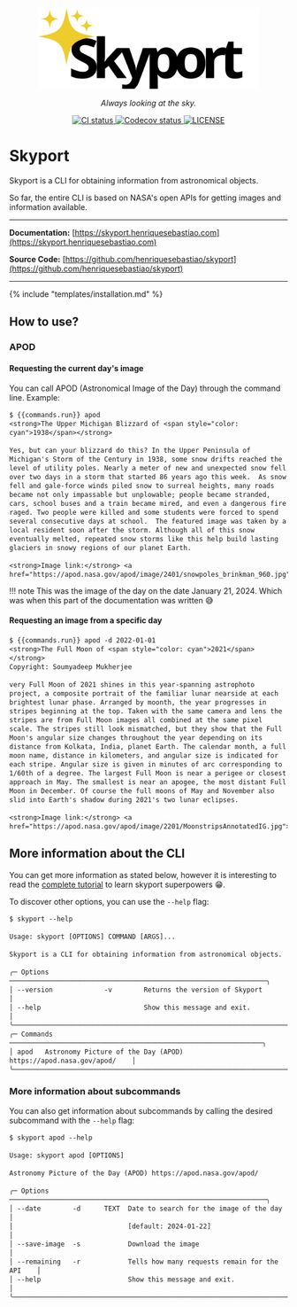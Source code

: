 <p align="center">
    <img src="assets/skyport-slogan-black.svg" alt="Preview" width="400"/>
</p>

<p align="center"><i>Always looking at the sky.</i></p>

<p align="center">
    <a href="https://github.com/henriquesebastiao/skyport/actions/workflows/ci.yml">
        <img src="https://github.com/henriquesebastiao/skyport/actions/workflows/ci.yml/badge.svg" alt="CI status"/>
    </a>
    <a href="https://codecov.io/gh/henriquesebastiao/skyport" > 
        <img src="https://codecov.io/gh/henriquesebastiao/skyport/graph/badge.svg?token=EG2ZrqIKiH" alt="Codecov status"/> 
    </a>
    <a href="https://github.com/henriquesebastiao/skyport/blob/main/LICENSE">
        <img alt="LICENSE" src="https://img.shields.io/badge/license-BEER_WARE-red"/>
    </a>
</p>

# Skyport

Skyport is a CLI for obtaining information from astronomical objects.

So far, the entire CLI is based on NASA's open APIs for getting images and information available.

---

**Documentation:** [https://skyport.henriquesebastiao.com](https://skyport.henriquesebastiao.com)

**Source Code:** [https://github.com/henriquesebastiao/skyport](https://github.com/henriquesebastiao/skyport)

---

{% include "templates/installation.md" %}

## How to use?

### APOD

#### Requesting the current day's image

You can call APOD (Astronomical Image of the Day) through the command line. Example:

<div class="termy">

```console
$ {{commands.run}} apod
<strong>The Upper Michigan Blizzard of <span style="color: cyan">1938</span></strong>

Yes, but can your blizzard do this? In the Upper Peninsula of Michigan's Storm of the Century in 1938, some snow drifts reached the level of utility poles. Nearly a meter of new and unexpected snow fell over two days in a storm that started 86 years ago this week.  As snow fell and gale-force winds piled snow to surreal heights, many roads became not only impassable but unplowable; people became stranded, cars, school buses and a train became mired, and even a dangerous fire raged. Two people were killed and some students were forced to spend several consecutive days at school.  The featured image was taken by a local resident soon after the storm. Although all of this snow eventually melted, repeated snow storms like this help build lasting glaciers in snowy regions of our planet Earth.

<strong>Image link:</strong> <a href="https://apod.nasa.gov/apod/image/2401/snowpoles_brinkman_960.jpg">https://apod.nasa.gov/apod/image/2401/snowpoles_brinkman_960.jpg</a>
```

</div>

!!! note
    This was the image of the day on the date January 21, 2024. Which was when this part of the documentation was written 😅

#### Requesting an image from a specific day

<div class="termy">

```console
$ {{commands.run}} apod -d 2022-01-01
<strong>The Full Moon of <span style="color: cyan">2021</span></strong>
Copyright: Soumyadeep Mukherjee

very Full Moon of 2021 shines in this year-spanning astrophoto project, a composite portrait of the familiar lunar nearside at each brightest lunar phase. Arranged by moonth, the year progresses in stripes beginning at the top. Taken with the same camera and lens the stripes are from Full Moon images all combined at the same pixel scale. The stripes still look mismatched, but they show that the Full Moon's angular size changes throughout the year depending on its distance from Kolkata, India, planet Earth. The calendar month, a full moon name, distance in kilometers, and angular size is indicated for each stripe. Angular size is given in minutes of arc corresponding to 1/60th of a degree. The largest Full Moon is near a perigee or closest approach in May. The smallest is near an apogee, the most distant Full Moon in December. Of course the full moons of May and November also slid into Earth's shadow during 2021's two lunar eclipses.

<strong>Image link:</strong> <a href="https://apod.nasa.gov/apod/image/2201/MoonstripsAnnotatedIG.jpg">https://apod.nasa.gov/apod/image/2201/MoonstripsAnnotatedIG.jpg</a>
```

</div>

## More information about the CLI

You can get more information as stated below, however it is interesting to read the [complete tutorial](tutorial/index.md) to learn skyport superpowers :grin:.

To discover other options, you can use the `--help` flag:

```{ .txt .no-copy }
$ skyport --help

Usage: skyport [OPTIONS] COMMAND [ARGS]...                                   
                                                                             
Skyport is a CLI for obtaining information from astronomical objects.        
                                                                             
╭─ Options ─────────────────────────────────────────────────────────────────╮
│ --version             -v        Returns the version of Skyport            │
│ --help                          Show this message and exit.               │
╰───────────────────────────────────────────────────────────────────────────╯
╭─ Commands ────────────────────────────────────────────────────────────────╮
│ apod   Astronomy Picture of the Day (APOD) https://apod.nasa.gov/apod/    │
╰───────────────────────────────────────────────────────────────────────────╯
```

### More information about subcommands

You can also get information about subcommands by calling the desired subcommand with the `--help` flag:

```{ .txt .no-copy }
$ skyport apod --help

Usage: skyport apod [OPTIONS]                                                
                                                                             
Astronomy Picture of the Day (APOD) https://apod.nasa.gov/apod/             
                                                                             
╭─ Options ─────────────────────────────────────────────────────────────────╮
│ --date        -d      TEXT  Date to search for the image of the day       │
│                             [default: 2024-01-22]                         │
│ --save-image  -s            Download the image                            │
│ --remaining   -r            Tells how many requests remain for the API    │
│ --help                      Show this message and exit.                   │
╰───────────────────────────────────────────────────────────────────────────╯
```